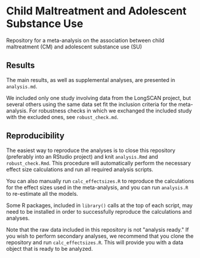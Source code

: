# Child Maltreatment and Adolescent Substance Use

Repository for a meta-analysis on the association between child maltreatment
(CM) and adolescent substance use (SU)

## Results

The main results, as well as supplemental analyses, are presented in
`analysis.md`.

We included only one study involving data from the LongSCAN project, but several
others using the same data set fit the inclusion criteria for the meta-analysis.
For robustness checks in which we exchanged the included study with the excluded
ones, see `robust_check.md`.

## Reproducibility

The easiest way to reproduce the analyses is to close this repository
(preferably into an RStudio project) and knit `analysis.Rmd` and
`robust_check.Rmd`. This procedure will automatically perform the necessary
effect size calculations and run all required analysis scripts.

You can also manually run `calc_effectsizes.R` to reproduce the calculations for
the effect sizes used in the meta-analysis, and you can run `analysis.R` to
re-estimate all the models.

Some R packages, included in `library()` calls at the top of each script, may
need to be installed in order to successfully reproduce the calculations and
analyses.

Note that the raw data included in this repository is not "analysis ready." If
you wish to perform secondary analyses, we recommend that you clone the
repository and run `calc_effectsizes.R`. This will provide you with a data
object that is ready to be analyzed.